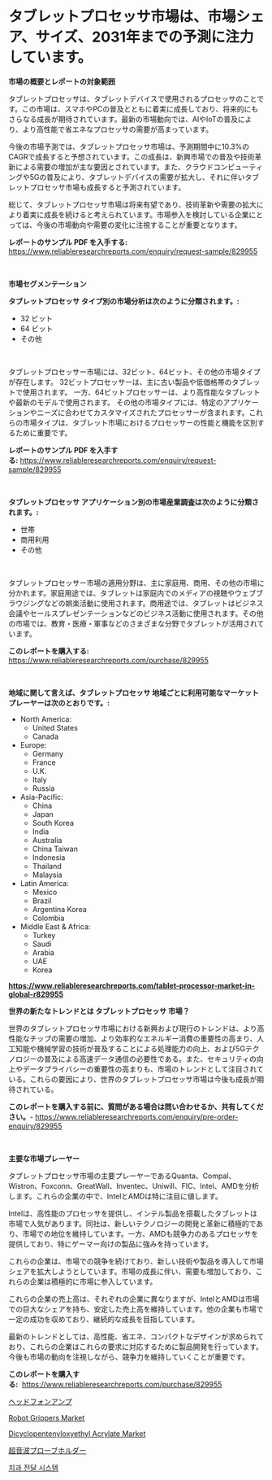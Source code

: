 <p><h1>タブレットプロセッサ市場は、市場シェア、サイズ、2031年までの予測に注力しています。</h1></p><p><strong>市場の概要とレポートの対象範囲</strong></p>
<p><p>タブレットプロセッサは、タブレットデバイスで使用されるプロセッサのことです。この市場は、スマホやPCの普及とともに着実に成長しており、将来的にもさらなる成長が期待されています。最新の市場動向では、AIやIoTの普及により、より高性能で省エネなプロセッサの需要が高まっています。</p><p>今後の市場予測では、タブレットプロセッサ市場は、予測期間中に10.3%のCAGRで成長すると予想されています。この成長は、新興市場での普及や技術革新による需要の増加が主な要因とされています。また、クラウドコンピューティングや5Gの普及により、タブレットデバイスの需要が拡大し、それに伴いタブレットプロセッサ市場も成長すると予測されています。</p><p>総じて、タブレットプロセッサ市場は将来有望であり、技術革新や需要の拡大により着実に成長を続けると考えられています。市場参入を検討している企業にとっては、今後の市場動向や需要の変化に注視することが重要となります。</p></p>
<p><strong>レポートのサンプル PDF を入手する:</strong> <a href="https://www.reliableresearchreports.com/enquiry/request-sample/829955">https://www.reliableresearchreports.com/enquiry/request-sample/829955</a></p>
<p>&nbsp;</p>
<p><strong>市場セグメンテーション</strong></p>
<p><strong>タブレットプロセッサ タイプ別の市場分析は次のように分類されます。:</strong></p>
<p><ul><li>32 ビット</li><li>64 ビット</li><li>その他</li></ul></p>
<p>&nbsp;</p>
<p><p>タブレットプロセッサー市場には、32ビット、64ビット、その他の市場タイプが存在します。 32ビットプロセッサーは、主に古い製品や低価格帯のタブレットで使用されます。 一方、64ビットプロセッサーは、より高性能なタブレットや最新のモデルで使用されます。 その他の市場タイプには、特定のアプリケーションやニーズに合わせてカスタマイズされたプロセッサーが含まれます。これらの市場タイプは、タブレット市場におけるプロセッサーの性能と機能を区別するために重要です。</p></p>
<p><strong>レポートのサンプル PDF を入手する:</strong>&nbsp;<a href="https://www.reliableresearchreports.com/enquiry/request-sample/829955">https://www.reliableresearchreports.com/enquiry/request-sample/829955</a></p>
<p>&nbsp;</p>
<p><strong> タブレットプロセッサ アプリケーション別の市場産業調査は次のように分類されます。:</strong></p>
<p><ul><li>世帯</li><li>商用利用</li><li>その他</li></ul></p>
<p>&nbsp;</p>
<p><p>タブレットプロセッサー市場の適用分野は、主に家庭用、商用、その他の市場に分かれます。家庭用途では、タブレットは家庭内でのメディアの視聴やウェブブラウジングなどの娯楽活動に使用されます。商用途では、タブレットはビジネス会議やセールスプレゼンテーションなどのビジネス活動に使用されます。その他の市場では、教育・医療・軍事などのさまざまな分野でタブレットが活用されています。</p></p>
<p><strong>このレポートを購入する:</strong>&nbsp; <a href="https://www.reliableresearchreports.com/purchase/829955">https://www.reliableresearchreports.com/purchase/829955</a></p>
<p>&nbsp;</p>
<p><strong>地域に関して言えば、タブレットプロセッサ 地域ごとに利用可能なマーケットプレーヤーは次のとおりです。:</strong></p>
<p><ul>
    <li>
        North America:
        <ul>
            <li>United States</li>
            <li>Canada</li>
        </ul>
    </li>
    <li>
        Europe:
        <ul>
            <li>Germany</li>
            <li>France</li>
            <li>U.K.</li>
            <li>Italy</li>
            <li>Russia</li>
        </ul>
    </li>
    <li>
        Asia-Pacific:
        <ul>
            <li>China</li>
            <li>Japan</li>
            <li>South Korea</li>
            <li>India</li>
            <li>Australia</li>
            <li>China Taiwan</li>
            <li>Indonesia</li>
            <li>Thailand</li>
            <li>Malaysia</li>
        </ul>
    </li>
    <li>
        Latin America:
        <ul>
            <li>Mexico</li>
            <li>Brazil</li>
            <li>Argentina Korea</li>
            <li>Colombia</li>
        </ul>
    </li>
    <li>
        Middle East & Africa:
        <ul>
            <li>Turkey</li>
            <li>Saudi</li>
            <li>Arabia</li>
            <li>UAE</li>
            <li>Korea</li>
        </ul>
    </li>
    </ul></p>
<p><strong><a href="https://www.reliableresearchreports.com/tablet-processor-market-in-global-r829955">https://www.reliableresearchreports.com/tablet-processor-market-in-global-r829955</a></strong>&nbsp;</p>
<p><strong>世界の新たなトレンドとは タブレットプロセッサ 市場？</strong></p>
<p><p>世界のタブレットプロセッサ市場における新興および現行のトレンドは、より高性能なチップの需要の増加、より効率的なエネルギー消費の重要性の高まり、人工知能や機械学習の技術が普及することによる処理能力の向上、および5Gテクノロジーの普及による高速データ通信の必要性である。また、セキュリティの向上やデータプライバシーの重要性の高まりも、市場のトレンドとして注目されている。これらの要因により、世界のタブレットプロセッサ市場は今後も成長が期待されている。</p></p>
<p><strong>このレポートを購入する前に、質問がある場合は問い合わせるか、共有してください。</strong>- <a href="https://www.reliableresearchreports.com/enquiry/pre-order-enquiry/829955">https://www.reliableresearchreports.com/enquiry/pre-order-enquiry/829955</a></p>
<p>&nbsp;</p>
<p><strong>主要な市場プレーヤー</strong></p>
<p><p>タブレットプロセッサ市場の主要プレーヤーであるQuanta、Compal、Wistron、Foxconn、GreatWall、Inventec、Uniwill、FIC、Intel、AMDを分析します。これらの企業の中で、IntelとAMDは特に注目に値します。</p><p>Intelは、高性能のプロセッサを提供し、インテル製品を搭載したタブレットは市場で人気があります。同社は、新しいテクノロジーの開発と革新に積極的であり、市場での地位を維持しています。一方、AMDも競争力のあるプロセッサを提供しており、特にゲーマー向けの製品に強みを持っています。</p><p>これらの企業は、市場での競争を続けており、新しい技術や製品を導入して市場シェアを拡大しようとしています。市場の成長に伴い、需要も増加しており、これらの企業は積極的に市場に参入しています。</p><p>これらの企業の売上高は、それぞれの企業に異なりますが、IntelとAMDは市場での巨大なシェアを持ち、安定した売上高を維持しています。他の企業も市場で一定の成功を収めており、継続的な成長を目指しています。</p><p>最新のトレンドとしては、高性能、省エネ、コンパクトなデザインが求められており、これらの企業はこれらの要求に対応するために製品開発を行っています。今後も市場の動向を注視しながら、競争力を維持していくことが重要です。</p></p>
<p><strong>このレポートを購入する:</strong>&nbsp;&nbsp;<a href="https://www.reliableresearchreports.com/purchase/829955">https://www.reliableresearchreports.com/purchase/829955</a></p>
<p><p><a href="https://github.com/cnnriuez22368/Market-Research-Report-List-1/blob/main/892005524046.md">ヘッドフォンアンプ</a></p><p><a href="https://github.com/Krish2023na/Market-Research-Report-List-3/blob/main/robot-grippers-market.md">Robot Grippers Market</a></p><p><a href="https://www.linkedin.com/pulse/dicyclopentenyloxyethyl-acrylate-market-size-trends-growth-enjhc?trackingId=BDflpbxBVLF%2FYBJqoPs0oQ%3D%3D">Dicyclopentenyloxyethyl Acrylate Market</a></p><p><a href="https://github.com/LeanneBruen2023/Market-Research-Report-List-1/blob/main/360377624052.md">超音波プローブホルダー</a></p><p><a href="https://github.com/Skyleitney456456/Market-Research-Report-List-1/blob/main/152143922598.md">치과 전달 시스템</a></p></p>